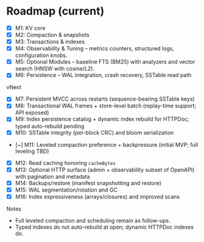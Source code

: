 
# Roadmap (current)

- [x] M1: KV core
- [x] M2: Compaction & snapshots
- [x] M3: Transactions & indexes
- [x] M4: Observability & Tuning – metrics counters, structured logs, configuration knobs.
- [x] M5: Optional Modules – baseline FTS (BM25) with analyzers and vector search (HNSW with cosine/L2).
- [x] M6: Persistence – WAL integration, crash recovery, SSTable read path

vNext

- [x] M7: Persistent MVCC across restarts (sequence-bearing SSTable keys)
- [x] M8: Transactional WAL frames + store-level batch (replay-time support; API exposed)
- [x] M9: Index persistence catalog + dynamic index rebuild for HTTPDoc; typed auto-rebuild pending
- [x] M10: SSTable integrity (per-block CRC) and bloom serialization
- [~] M11: Leveled compaction preference + backpressure (initial MVP; full leveling TBD)
- [x] M12: Read caching honoring `cacheBytes`
- [x] M13: Optional HTTP surface (admin + observability subset of OpenAPI) with pagination and metadata
- [x] M14: Backups/restore (manifest snapshotting and restore)
- [x] M15: WAL segmentation/rotation and GC
- [x] M16: Index expressiveness (arrays/closures) and improved scans

Notes
- Full leveled compaction and scheduling remain as follow-ups.
- Typed indexes do not auto-rebuild at open; dynamic HTTPDoc indexes do.
